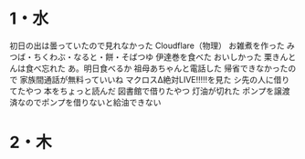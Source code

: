 # 1・水
初日の出は曇っていたので見れなかった
	Cloudflare（物理）
お雑煮を作った
	みつば・ちくわぶ・なると・餅・そばつゆ
伊達巻を食べた
	おいしかった
栗きんとんは食べ忘れた
	あ。明日食べるか
祖母あちゃんと電話した
	帰省できなかったので
	家族間通話が無料っていいね
マクロスΔ絶対LIVE!!!!!を見た
	シ先の人に借りてたやつ
本をちょっと読んだ
	図書館で借りたやつ
灯油が切れた
	ポンプを譲渡済なのでポンプを借りないと給油できない
# 2・木 